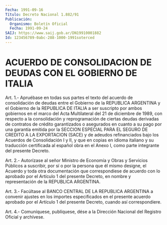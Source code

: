 ```yaml
---
Fecha: 1991-09-16
Título: Decreto Nacional 1.882/91
Publicación:
  Organismo: Boletín Oficial
  Fecha: 1991-09-24
SAIJ: https://www.saij.gob.ar/DN19910001882
Id: 123456789-0abc-288-1000-1991soterced
---
```

# ACUERDO DE CONSOLIDACION DE DEUDAS CON EL GOBIERNO DE ITALIA

<a id="1"></a>
Art. 1.- Apruébase en todas sus partes el texto del acuerdo de consolidación    de  deudas  entre  el  Gobierno  de  la  REPUBLICA ARGENTINA y el Gobierno  de  la REPUBLICA DE ITALIA a ser suscripto por ambos gobiernos en el marco  del  Acta  Multilateral  del 21 de diciembre de 1989, con respecto a la consolidación y reprogramación de ciertas deudas derivadas de contratos de  crédito garantizados  o  asegurados  en  cuanto  a su pago por una garantía emitida  por la SECCION ESPECIAL PARA EL SEGURO  DE  CREDITO  A  LA EXPORTACION  (SACE) y de adeudos refinanciados bajo los Acuerdos de Consolidación  I  y  II,  y  que  en copias en idioma italiano y su traducción certificada al español obra  en  el  Anexo I, como parte integrante del presente Decreto.

<a id="2"></a>
Art.  2.-  Autorízase  al señor Ministro de Economía y Obras y Servicios Públicos a suscribir,  por  sí  o  por  la persona que él mismo designe, el Acuerdo y toda otra documentación que correspondiese  de  acuerdo con lo aprobado por el Artículo  1  del presente  Decreto, en  nombre  y  representación  de  la  REPUBLICA ARGENTINA.

<a id="3"></a>
Art. 3.- Facúltase al BANCO CENTRAL DE LA REPUBLICA ARGENTINA a convenir  ajustes  en  los  importes  especificados  en el presente acuerdo  aprobado  por  el Artículo 1 del presente Decreto,  cuando así correspondiere.

<a id="4"></a>
Art. 4.- Comuníquese, publíquese, dése a la Dirección Nacional del Registro Oficial y archívese.